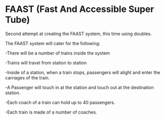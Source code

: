 # FAAST (Fast And Accessible Super Tube)

Second attempt at creating the FAAST system, this time using doubles.

The FAAST system will cater for the following:

-There will be a number of trains inside the system  

-Trains will travel from station to station  

-Inside of a station, when a train stops, passengers will alight and enter the carriages of the train.  

-A Passenger will touch in at the station and touch out at the destination station.  

-Each coach of a train can hold up to 40 passengers.  

-Each train is made of a number of coaches.